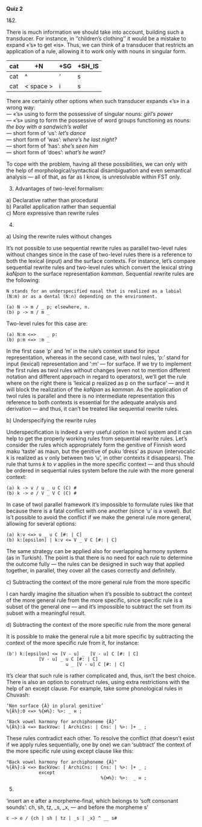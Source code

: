 **Quiz 2**

1&2.

There is much information we should take into account, building such a transducer. For instance, in ‘’children’s clothing’’ it would be a mistake to expand «’s» to get «is». Thus, we can think of a transducer that restricts an application of a rule, allowing it to work only with nouns in singular form.


| cat | +N | +SG |+SH_IS |
|-------|------|------|----|
| cat | ^     | ‘     |s |
| cat | < space > | i |s


There are certainly other options when such transducer expands «’s» in a wrong way:  
— «’s» using to form the possessive of singular nouns: *girl’s power*  
— «’s» using to form the possessive of word groups functioning as nouns: *the boy with a sandwich’s wallet*   
— short form of ‘us’: *let’s dance*  
— short form of ‘was’: *where’s he last night?*  
— short form of ‘has’: *she’s seen him*  
— short form of ‘does’: *what’s he want?*       

To cope with the problem, having all these possibilities, we can only with the help of morphological/syntactical disambiguation and even semantical analysis — all of that, as far as I know, is unresolvable within FST only.         


3. Advantages of two-level formalism:    

a) Declarative rather than procedural  
b) Parallel application rather than sequential  
c) More expressive than rewrite rules            


4.

a) Using the rewrite rules without changes

It’s not possible to use sequential rewrite rules as parallel two-level rules without changes since in the case of two-level rules there is a reference to both the lexical (input) and the surface contexts. For instance, let’s compare sequential rewrite rules and two-level rules which convert the lexical string *kaNpan* to the surface representation *kamman*. Sequential rewrite rules are the following:

    N stands for an underspecified nasal that is realized as a labial (N:m) or as a dental (N:n) depending on the environment.
    
    (a) N -> m / _ p; elsewhere, n.
    (b) p -> m / m _

Two-level rules for this case are:

    (a) N:m <=>    _ p:
    (b) p:m <=> :m _

In the first case ‘p’ and ‘m’ in the rule’s context stand for input representation, whereas in the second case, with twol rules, ‘p:’ stand for input (lexical) representation and ‘:m’ — for surface. If we try to implement the first rules as twol rules without changes (even not to mention different notation and different approach in regard to operators), we’ll get the rule where on the right there is ‘lexical p realized as p on the surface’ — and it will block the realization of the *kaNpan* as *kamman*. As the application of twol rules is parallel and there is no intermediate representation this reference to both contexts is essential for the adequate analysis and derivation — and thus, it can’t be treated like sequential rewrite rules.  

b) Underspecifying the rewrite rules

Underspecification is indeed a very useful option in twol system and it can help to get the properly working rules from sequential rewrite rules. Let’s consider the rules which appropriately form the genitive of Finnish word maku ‘taste’ as maun, but the genitive of puku ‘dress’ as puvun (intervocalic k is realized as v only between two ‘u’, in other contexts it disappears). The rule that turns *k* to *v* applies in the more specific context — and thus should be ordered in sequential rules system before the rule with the more general context:

    (a) k -> v / u _ u C (C) #
    (b) k -> ∅ / V _ V C (C) # 

In case of twol parallel framework it’s impossible to formulate rules like that because there is a fatal conflict with one another (since ‘u’ is a vowel). But is’t possible to avoid the conflict if we make the general rule more general, allowing for several options: 

    (a) k:v <=> u _ u C [#: | C]	
    (b) k:[epsilon] | k:v <= V _ V C [#: | C]	

The same strategy can be applied also for overlapping harmony systems (as in Turkish). The point is that there is no need for each rule to determine the outcome fully — the rules can be designed in such way that applied together, in parallel, they cover all the cases correctly and definitely. 

c) Subtracting the context of the more general rule from the more specific

I can hardly imagine the situation when it’s possible to subtract the context of the more general rule from the more specific, since specific rule is a subset of the general one — and it’s impossible to subtract the set from its subset with a meaningful result. 

d) Subtracting the context of the more specific rule from the more general

It is possible to make the general rule a bit more specific by subtracting the context of the more specific rule from it, for instance: 

    (b') k:[epsilon] <=	[V - u]	_  [V - u] C [#: | C]
       			[V - u]	_ u C [#: | C]
       		      	      u	_ [V - u] C [#: | C]

It’s clear that such rule is rather complicated and, thus, isn’t the best choice. 
There is also an option to construct rules, using extra restrictions with the help of an except clause. For example, take some phonological rules in Chuvash:

    ‘Non surface {Ă} in plural genitive’                                                                  
    %{Ă%}:0 <=> %{м%}: %>: _ н ; 

    ‘Back vowel harmony for archiphoneme {Ă}’     
    %{Ă%}:ӑ <=> BackVow: [ ArchiCns: | Cns: | %>: ]+ _ ;

These rules contradict each other. To resolve the conflict (that doesn’t exist if we apply rules sequentially, one by one) we can ‘subtract’ the context of the more specific rule using except clause like this: 

    "Back vowel harmony for archiphoneme {Ă}"
    %{Ă%}:ӑ <=> BackVow: [ ArchiCns: | Cns: | %>: ]+ _ ;
        		except
                                       %{м%}: %>:  _ н ;


5. 
‘insert an e after a morpheme-final, which belongs to ‘soft consonant sounds’: ch, sh, tz, _s, _x, — and before the morpheme s’

    ε —> e / {ch | sh | tz | _s | _x} ^ __ s#
